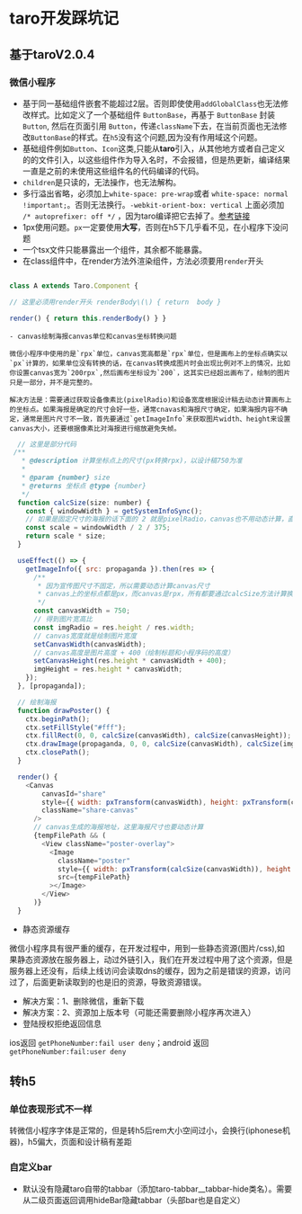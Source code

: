 # taro开发踩坑记

## 基于taroV2.0.4

### 微信小程序

* 基于同一基础组件嵌套不能超过2层。否则即使使用`addGlobalClass`也无法修改样式。比如定义了一个基础组件 `ButtonBase`，再基于 `ButtonBase` 封装 `Button`, 然后在页面引用 `Button`，传递`className`下去，在当前页面也无法修改`ButtonBase`的样式。在`h5`没有这个问题,因为没有作用域这个问题。
* 基础组件例如`Button`、`Icon`这类,只能从**taro**引入，从其他地方或者自己定义的的文件引入，以这些组件作为导入名时，不会报错，但是热更新，编译结果一直是之前的未使用这些组件名的代码编译的代码。
* `children`是只读的，无法操作，也无法解构。
* 多行溢出省略，必须加上`white-space: pre-wrap`或者 `white-space: normal !important;`。否则无法换行。`-webkit-orient-box: vertical` 上面必须加 `/* autoprefixer: off */` ，因为taro编译把它去掉了。[参考链接](https://stackoverflow.com/questions/46152850/webkit-box-orient-styling-disappears-from-styling)
* 1px使用问题。`px`一定要使用**大写**，否则在h5下几乎看不见，在小程序下没问题
* 一个tsx文件只能暴露出一个组件，其余都不能暴露。
* 在class组件中，在render方法外渲染组件，方法必须要用`render`开头

```javascript

class A extends Taro.Component {

// 这里必须用render开头 renderBody\(\) { return  body }

render() { return this.renderBody() } }
```

```text
- canvas绘制海报canvas单位和canvas坐标转换问题

微信小程序中使用的是`rpx`单位，canvas宽高都是`rpx`单位，但是画布上的坐标点确实以`px`计算的，如果单位没有转换的话，在canvas转换成图片时会出现比例对不上的情况，比如你设置canvas宽为`200rpx`,然后画布坐标设为`200`，这其实已经超出画布了，绘制的图片只是一部分，并不是完整的。

解决方法是：需要通过获取设备像素比(pixelRadio)和设备宽度根据设计稿去动态计算画布上的坐标点。如果海报是确定的尺寸会好一些，通常cnavas和海报尺寸确定，如果海报内容不确定，通常是图片尺寸不一致，首先要通过`getImageInfo`来获取图片width、height来设置canvas大小，还要根据像素比对海报进行缩放避免失帧。
```
```javascript
  // 这里是部分代码
 /**
   * @description 计算坐标点上的尺寸(px转换rpx)，以设计稿750为准
   *
   * @param {number} size
   * @returns 坐标点 @type {number}
   */
  function calcSize(size: number) {
    const { windowWidth } = getSystemInfoSync();
    // 如果是固定尺寸的海报的话下面的 2 就是pixelRadio，canvas也不用动态计算，直接计算坐标点来适配就好了
    const scale = windowWidth / 2 / 375;
    return scale * size;
  }

  useEffect(() => {
    getImageInfo({ src: propaganda }).then(res => {
      /**
       * 因为宣传图尺寸不固定，所以需要动态计算canvas尺寸
       * canvas上的坐标点都是px，而canvas是rpx，所有都要通过calcSize方法计算换成rpx的尺寸才对得上
       */
      const canvasWidth = 750;
      // 得到图片宽高比
      const imgRadio = res.height / res.width;
      // canvas宽度就是绘制图片宽度
      setCanvasWidth(canvasWidth);
      // canvas高度是图片高度 + 400（绘制标题和小程序码的高度）
      setCanvasHeight(res.height * canvasWidth + 400);
      imgHeight = res.height * canvasWidth;
    });
  }, [propaganda]);

  // 绘制海报
  function drawPoster() {
    ctx.beginPath();
    ctx.setFillStyle("#fff");
    ctx.fillRect(0, 0, calcSize(canvasWidth), calcSize(canvasHeight));
    ctx.drawImage(propaganda, 0, 0, calcSize(canvasWidth), calcSize(imgHeight));
    ctx.closePath();
  }

  render() {
    <Canvas
        canvasId="share"
        style={{ width: pxTransform(canvasWidth), height: pxTransform(canvasHeight) }}
        className="share-canvas"
      />
      // canvas生成的海报地址，这里海报尺寸也要动态计算
      {tempFilePath && (
        <View className="poster-overlay">
          <Image
            className="poster"
            style={{ width: pxTransform(calcSize(canvasWidth)), height: pxTransform(calcSize(canvasHeight)) }}
            src={tempFilePath}
          ></Image>
        </View>
      )}
  }
```

* 静态资源缓存

微信小程序具有很严重的缓存，在开发过程中，用到一些静态资源\(图片/css\),如果静态资源放在服务器上，动过外链引入，我们在开发过程中用了这个资源，但是服务器上还没有，后续上线访问会读取dns的缓存，因为之前是错误的资源，访问过了，后面更新读取到的也是旧的资源，导致资源错误。

* 解决方案：1、删除微信，重新下载
* 解决方案：2、资源加上版本号（可能还需要删除小程序再次进入）
* 登陆授权拒绝返回信息

ios返回 `getPhoneNumber:fail user deny`；android 返回 `getPhoneNumber:fail:user deny`

## 转h5

### 单位表现形式不一样

转微信小程序字体是正常的，但是转h5后rem大小空间过小，会换行\(iphonese机器\)，h5偏大，页面和设计稿有差距

### 自定义bar

* 默认没有隐藏taro自带的tabbar（添加taro-tabbar\_\_tabbar-hide类名）。需要从二级页面返回调用hideBar隐藏tabbar（头部bar也是自定义）

